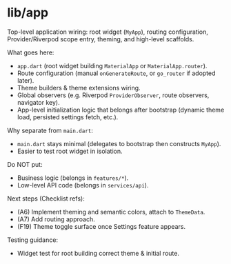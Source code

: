 # lib/app

Top-level application wiring: root widget (`MyApp`), routing configuration, Provider/Riverpod scope entry, theming, and high-level scaffolds.

What goes here:

- `app.dart` (root widget building `MaterialApp` or `MaterialApp.router`).
- Route configuration (manual `onGenerateRoute`, or `go_router` if adopted later).
- Theme builders & theme extensions wiring.
- Global observers (e.g. Riverpod `ProviderObserver`, route observers, navigator key).
- App-level initialization logic that belongs after bootstrap (dynamic theme load, persisted settings fetch, etc.).

Why separate from `main.dart`:

- `main.dart` stays minimal (delegates to bootstrap then constructs `MyApp`).
- Easier to test root widget in isolation.

Do NOT put:

- Business logic (belongs in `features/*`).
- Low-level API code (belongs in `services/api`).

Next steps (Checklist refs):

- (A6) Implement theming and semantic colors, attach to `ThemeData`.
- (A7) Add routing approach.
- (F19) Theme toggle surface once Settings feature appears.

Testing guidance:

- Widget test for root building correct theme & initial route.

